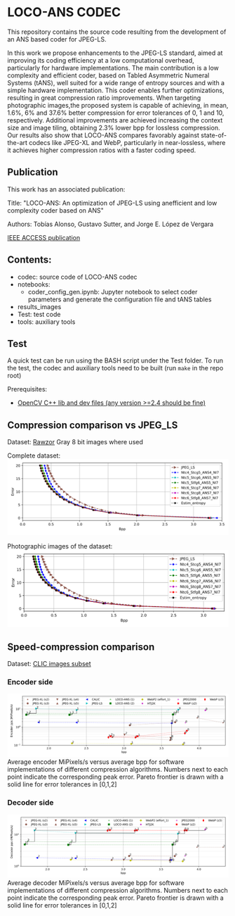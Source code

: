 # LOCO-ANS CODEC 

This repository contains the source code resulting from the development of an ANS based coder for JPEG-LS.

In this work we propose enhancements to the JPEG-LS standard, aimed at improving its coding efficiency at a low computational overhead, particularly for hardware implementations. 
The main contribution is a low complexity and efficient coder, based on Tabled Asymmetric Numeral Systems (tANS), well suited for a wide range of entropy sources and with a simple hardware implementation. 
This coder enables further optimizations, resulting in great compression ratio improvements. When targeting photographic images,the proposed system is capable of achieving, in mean, 1.6%, 6% and 37.6% better compression for error tolerances of 0, 1 and 10, respectively. 
Additional improvements are achieved increasing the context size and image tiling, obtaining 2.3% lower bpp for lossless compression. 
Our results also show that LOCO-ANS compares favorably against state-of-the-art codecs like JPEG-XL and WebP, particularly in near-lossless, where it achieves higher compression ratios with a faster coding speed.

## Publication
This work has an associated publication:

Title: "LOCO-ANS: An optimization of JPEG-LS using anefficient and low complexity coder based on ANS"

Authors: Tobías Alonso, Gustavo Sutter, and Jorge E. López de Vergara

[IEEE ACCESS publication](https://ieeexplore.ieee.org/document/9499046)


## Contents:
- codec: source code of LOCO-ANS codec
- notebooks: 
  - coder_config_gen.ipynb: Jupyter notebook to select coder parameters and generate the configuration file and tANS tables
- results_images
- Test: test code
- tools: auxiliary tools

## Test

A quick test can be run using the BASH script under the Test folder.
To run the test, the codec and auxiliary tools need to be built (run `make` in the repo root)

Prerequisites:
- [OpenCV C++ lib and dev files (any version >=2.4 should be fine)](https://opencv.org/releases/)


## Compression comparison vs JPEG_LS
Dataset: [Rawzor](https://imagecompression.info/test_images/)
Gray 8 bit images where used

Complete dataset:
![alt text](results_images/rawzor_complete.svg "LOCO-ANS configurations vs jpeg-ls and estimated entropy")


Photographic images of the dataset:
![alt text](results_images/rawzor_natural.svg "LOCO-ANS configurations vs jpeg-ls and estimated entropy")

## Speed-compression comparison

Dataset: [CLIC  images  subset](https://drive.google.com/drive/folders/1wMgmjf54iN46dVihvMnHhGk8oQT7a8Nd[49] )



### Encoder side
![alt text](results_images/encoder_pp_vs_bpp_with_Pareto_front.svg "LOCO-ANS vs state of the art codecs")
Average encoder MiPixels/s versus average bpp for software implementations of different compression algorithms. Numbers next to each point indicate the corresponding peak error. Pareto frontier is drawn with a solid line for error tolerances in [0,1,2]

### Decoder side 
![alt text](results_images/decoder_pp_vs_bpp_with_pareto_front.svg "LOCO-ANS vs state of the art codecs")
Average decoder MiPixels/s versus average bpp for software implementations of different compression algorithms. Numbers next to each point indicate the corresponding peak error. Pareto frontier is drawn with a solid line for error tolerances in [0,1,2]